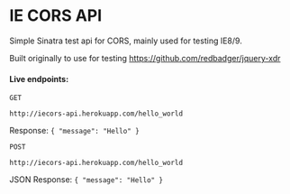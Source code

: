 IE CORS API
==========

Simple Sinatra test api for CORS, mainly used for testing IE8/9.

Built originally to use for testing https://github.com/redbadger/jquery-xdr

#### Live endpoints:

`GET`

`http://iecors-api.herokuapp.com/hello_world`

Response: `{ "message": "Hello" }`



`POST`

`http://iecors-api.herokuapp.com/hello_world`

JSON Response: `{ "message": "Hello" }`

